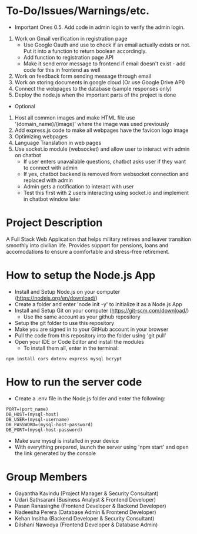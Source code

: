 # To-Do/Issues/Warnings/etc.
- Important Ones
0.5. Add code in admin login to verify the admin login.
1. Work on Gmail verification in registration page
    - Use Google Oauth and use to check if an email actually exists or not. Put it into a function to return boolean accordingly.
    - Add function to registration page API
    - Make it send error message to frontend if email doesn't exist - add code for this in frontend as well
2. Work on feedback form sending message through email
3. Work on storing documents in google cloud (Or use Google Drive API)
2. Connect the webpages to the database (sample responses only)
9. Deploy the node.js when the important parts of the project is done

- Optional
1. Host all common images and make HTML file use '(domain_name)/(image)' where the image was used previously
2. Add express.js code to make all webpages have the favicon logo image
3. Optimizing webpages
4. Language Translation in web pages
5. Use socket.io module (websocket) and allow user to interact with admin on chatbot
    - If user enters unavailable questions, chatbot asks user if they want to connect with admin
    - If yes, chatbot backend is removed from websocket connection and replaced with admin
    - Admin gets a notification to interact with user
    - Test this first with 2 users interacting using socket.io and implement in chatbot window later

# Project Description
A Full Stack Web Application that helps military retirees and leaver transition smoothly into civilian life.
Provides support for pensions, loans and accomodations to ensure a comfortable and stress-free retirement.

# How to setup the Node.js App
- Install and Setup Node.js on your computer (https://nodejs.org/en/download/)
- Create a folder and enter 'node init -y' to initialize it as a Node.js App
- Install and Setup Git on your computer (https://git-scm.com/download/)
    - Use the same account as your github repository
- Setup the git folder to use this repository 
- Make you are signed in to your GitHub account in your browser
- Pull the code from this repository into the folder using 'git pull'
- Open your IDE or Code Editor and install the modules
    - To install them all, enter in the terminal:
```
npm install cors dotenv express mysql bcrypt
```

# How to run the server code
- Create a .env file in the Node.js folder and enter the following:
```
PORT=(port_name)
DB_HOST=(mysql-host)
DB_USER=(mysql-username)
DB_PASSWORD=(mysql-host-password)
DB_PORT=(mysql-host-password)
```
- Make sure mysql is installed in your device
- With everything prepared, launch the server using 'npm start' and open the link generated by the console

# Group Members
- Gayantha Kavindu  (Project Manager & Security Consultant)
- Udari Sathsarani  (Business Analyst & Frontend Developer)
- Pasan Ranasinghe  (Frontend Developer & Backend Developer)
- Nadeesha Perera   (Database Admin & Frontend Developer)
- Kehan Insitha     (Backend Developer & Security Consultant)
- Dilshani Nawodya  (Frontend Developer & Database Admin)
